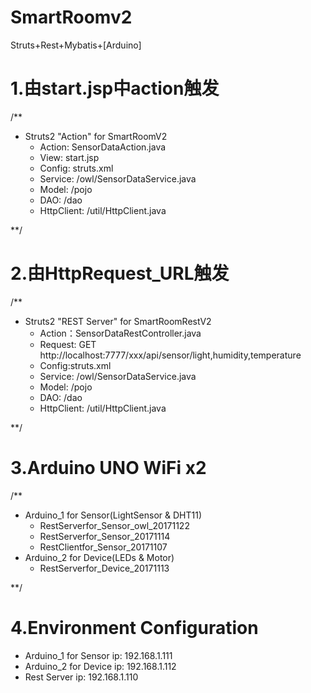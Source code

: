 # SmartRoomv2
Struts+Rest+Mybatis+[Arduino]

# 1.由start.jsp中action触发

/**
 * Struts2 "Action" for SmartRoomV2
    - Action: SensorDataAction.java
    - View: start.jsp
    - Config: struts.xml
    - Service: /owl/SensorDataService.java
    - Model: /pojo
    - DAO: /dao
    - HttpClient: /util/HttpClient.java
    
 **/
 
 
 # 2.由HttpRequest_URL触发
 
 /**
 * Struts2 "REST Server" for SmartRoomRestV2
    - Action：SensorDataRestController.java
    - Request: GET http://localhost:7777/xxx/api/sensor/light,humidity,temperature
    - Config:struts.xml
    - Service: /owl/SensorDataService.java
    - Model: /pojo
    - DAO: /dao
    - HttpClient: /util/HttpClient.java
    
 **/

# 3.Arduino UNO WiFi x2

/**
* Arduino_1 for Sensor(LightSensor & DHT11)
    - RestServerfor_Sensor_owl_20171122
    - RestServerfor_Sensor_20171114
    - RestClientfor_Sensor_20171107
* Arduino_2 for Device(LEDs & Motor)
    - RestServerfor_Device_20171113
    
**/

# 4.Environment Configuration 
- Arduino_1 for Sensor ip: 192.168.1.111
- Arduino_2 for Device ip: 192.168.1.112
- Rest Server ip: 192.168.1.110
